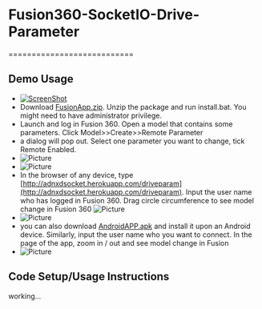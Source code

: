 # Fusion360-SocketIO-Drive-Parameter
===========================

Demo Usage
-----------------------------------
* [![ScreenShot](video)](https://knowledge.autodesk.com/community/screencast/314afb48-80c6-4cac-a859-27404276bfa5)
* Download [FusionApp.zip](https://github.com/xiaodongliang/Fusion360-SocketIO-Drive-Parameter/blob/master/FusionApp.zip). Unzip the package and run install.bat. You might need to have administrator privilege.
* Launch and log in Fusion 360. Open a model that contains some parameters. Click Model>>Create>>Remote Parameter
* a dialog will pop out. Select one parameter you want to change, tick Remote Enabled.
* 
  ![Picture](https://github.com/xiaodongliang/Fusion360-SocketIO-Drive-Parameter/blob/master/Help/fusion-menu.png) 
* 
  ![Picture](https://github.com/xiaodongliang/Fusion360-SocketIO-Drive-Parameter/blob/master/Help/fusion-dialog.png) 
* In the browser of any device, type [http://adnxdsocket.herokuapp.com/driveparam](http://adnxdsocket.herokuapp.com/driveparam). Input the user name who has logged in Fusion 360. Drag circle circumference to see model change in Fusion 360
  ![Picture](https://github.com/xiaodongliang/Fusion360-SocketIO-Drive-Parameter/blob/master/Help/browser-web.png) 
* 
  ![Picture](https://github.com/xiaodongliang/Fusion360-SocketIO-Drive-Parameter/blob/master/Help/iphone.jpg) 
* you can also download [AndroidAPP.apk](https://github.com/xiaodongliang/Fusion360-SocketIO-Drive-Parameter/blob/master/AndroidAPP.apk) and install it upon an Android device. Similarly, input the user name who you want to connect.  In the page of the app, zoom in / out and see model change in Fusion
* ![Picture](https://github.com/xiaodongliang/Fusion360-SocketIO-Drive-Parameter/blob/master/Help/android.png) 



Code Setup/Usage Instructions
-----------------------------------
working...


